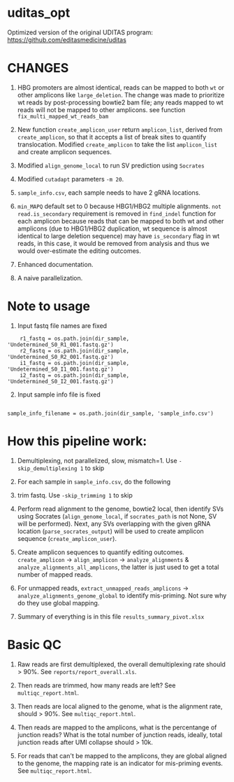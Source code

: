 # uditas_opt
Optimized version of the original UDITAS program: https://github.com/editasmedicine/uditas

# CHANGES

1. HBG promoters are almost identical, reads can be mapped to both `wt` or other amplicons like `large_deletion`. The change was made to prioritize wt reads by post-processing bowtie2 bam file; any reads mapped to wt reads will not be mapped to other amplicons. see function `fix_multi_mapped_wt_reads_bam`

2. New function `create_amplicon_user` return `amplicon_list`, derived from `create_amplicon`, so that it accepts a list of break sites to quantify translocation. Modified `create_amplicon` to take the list `amplicon_list` and create amplicon sequences.

3. Modified `align_genome_local` to run SV prediction using `Socrates`

4. Modified `cutadapt` parameters `-m 20`.

5. `sample_info.csv`, each sample needs to have 2 gRNA locations.

6. `min_MAPQ` default set to 0 because HBG1/HBG2 multiple alignments. `not read.is_secondary` requirement is removed in `find_indel` function for each amplicon because reads that can be mapped to both wt and other amplicons (due to HBG1/HBG2 duplication, wt sequence is almost identical to large deletion sequence) may have `is_secondary` flag in wt reads, in this case, it would be removed from analysis and thus we would over-estimate the editing outcomes.

7. Enhanced documentation.

8. A naive parallelization.

# Note to usage

1. Input fastq file names are fixed

```
	r1_fastq = os.path.join(dir_sample, 'Undetermined_S0_R1_001.fastq.gz')
	r2_fastq = os.path.join(dir_sample, 'Undetermined_S0_R2_001.fastq.gz')
	i1_fastq = os.path.join(dir_sample, 'Undetermined_S0_I1_001.fastq.gz')
	i2_fastq = os.path.join(dir_sample, 'Undetermined_S0_I2_001.fastq.gz')
```

2. Input sample info file is fixed

```

sample_info_filename = os.path.join(dir_sample, 'sample_info.csv')
```

# How this pipeline work:

1. Demultiplexing, not parallelized, slow, mismatch=1. Use `-skip_demultiplexing 1` to skip

2. For each sample in `sample_info.csv`, do the following

3. trim fastq. Use `-skip_trimming 1` to skip

4. Perform read alignment to the genome, bowtie2 local, then identify SVs using Socrates (`align_genome_local`, if `socrates_path` is not None, SV will be performed). Next, any SVs overlapping with the given gRNA location (`parse_socrates_output`) will be used to create amplicon sequence (`create_amplicon_user`). 

5. Create amplicon sequences to quantify editing outcomes.  `create_amplicon` -> `align_amplicon` -> `analyze_alignments` & `analyze_alignments_all_amplicons`, the latter is just used to get a total number of mapped reads.

6. For unmapped reads,  `extract_unmapped_reads_amplicons` -> `analyze_alignments_genome_global` to identify mis-priming. Not sure why do they use global mapping.

7. Summary of everything is in this file `results_summary_pivot.xlsx`

# Basic QC

1. Raw reads are first demultiplexed, the overall demultiplexing rate should > 90%. See `reports/report_overall.xls`.

2. Then reads are trimmed, how many reads are left? See `multiqc_report.html`.

3. Then reads are local aligned to the genome, what is the alignment rate, should > 90%. See `multiqc_report.html`.

4. Then reads are mapped to the amplicons, what is the percentange of junction reads? What is the total number of junction reads, ideally, total junction reads after UMI collapse should > 10k.

5. For reads that can't be mapped to the amplicons, they are global aligned to the genome, the mapping rate is an indicator for mis-priming events. See `multiqc_report.html`.

